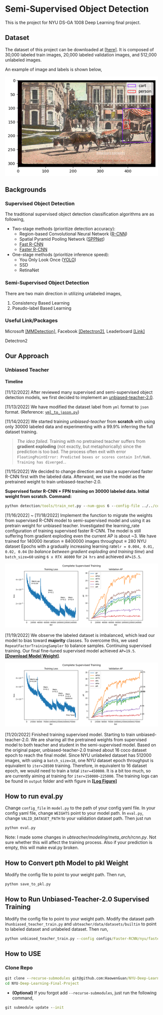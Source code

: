 # Semi-Supervised Object Detection

This is the project for NYU DS-GA 1008 Deep Learning final project.

## Dataset

The dataset of this project can be downloaded at [[here]](https://drive.google.com/drive/u/1/folders/1EZxWpe66r4wclkQnrUmpp51FfK6gjE_d).
It is composed of 30,000 labeled train images, 20,000 labeled validation images, and 512,000 unlabeled images.

An example of image and labels is shown below,

![1](image_references/training_example.png)

## Backgrounds

### Supervised Object Detection

The traditional supervised object detection classification algorithms are as following,
* Two-stage methods (prioritize detection accuracy):
  * Region-based Convolutional Neural Network ([R-CNN](https://bdtechtalks.com/2021/06/21/object-detection-deep-learning/#:~:text=Object%20detection%20networks%20provide%20both,layers%20to%20detect%20visual%20features.))
  * Spatial Pyramid Pooling Network ([SPPNet](https://arxiv.org/abs/1406.4729))
  * [Fast R-CNN](https://arxiv.org/abs/1504.08083)
  * [Faster R-CNN](https://arxiv.org/abs/1506.01497)
* One-stage methods (prioritize inference speed):
  * You Only Look Once ([YOLO](https://arxiv.org/abs/1506.02640))
  * SSD
  * RetinaNet

### Semi-Supervised Object Detection

There are two main direction in utilizing unlabeled images,

1. Consistency Based Learning
2. Pseudo-label Based Learning

### Useful Link/Packages

Microsoft [[MMDetection]](https://github.com/open-mmlab/mmdetection/blob/master/README_zh-CN.md), Facebook [[Detectron2]](https://github.com/facebookresearch/detectron2), Leaderboard [[Link]](https://paperswithcode.com/task/semi-supervised-object-detection)

Detectron2

## Our Approach

### Unbiased Teacher

#### Timeline

[11/12/2022] After reviewed many supervised and semi-supervised object detection models, we first decided to implement an [unbiased-teacher-2.0](https://github.com/facebookresearch/unbiased-teacher-v2).

[11/13/2022] We have modified the dataset label from `yml` format to `json` format. (Reference: [`yml_to_jason.py`](https://github.com/HaowenGuan/NYU-Deep-Learning-Final-Project/blob/main/yml_to_json.py))

[11/14/2022] We started training _unbiased-teacher_ from **scratch** with using only 30000 labeled data and experimenting with a 99.9%  inferring the full dataset training. 

> _The idea failed_. Training with no pretrained teacher suffers from **gradient exploding** (not exactly, but metaphorically) since the prediction is too bad. The process often exit with error `FloatingPointError: Predicted boxes or scores contain Inf/NaN. Training has diverged.`.

[11/15/2022] We decided to change direction and train a supervised faster R-CNN first with the labeled data. Afterward, we use the model as the pretrained weight to train unbiased-teacher-2.0.

**Supervised faster R-CNN + FPN training on 30000 labeled data. Initial weight from scratch. Command:**

```cmd
python detection/tools/train_net.py --num-gpus 6 --config-file ../../configs/supervised-RCNN/faster_rcnn_R_50_FPN_3x.yaml
```

[11/16/2022] ~ [11/18/2022] Implement the function to migrate the weights from supervised R-CNN model to semi-supervised model and using it as pretrain weight for unbiased teacher. Investigated the learning_rate configuration of training supervised faster R-CNN. The model is still suffering from gradient exploding even the current AP is about ~3. We have trained for $140000 \text{ iteration} \equiv 8400000 \text{ images throughput} \equiv 280 \text{ NYU dataset Epochs}$ with a gradually increasing learning rate`lr = 0.004, 0.01, 0.02, 0.04` (_to balance between gradient exploding and training time_) and `batch_size=60` using `6 x RTX A6000` for `24 hrs` and achieved `AP=15.5`.

![super](image_references/Supervised_imbalance.png)

[11/19/2022] We observe the labeled dataset is imbalanced, which lead our model to bias toward **majority** classes. To overcome this, we used `RepeatFactorTrainingSampler` to balance samples. Continuing supervised training. Our final fine-tuned supervised model achieved `AP=19.5`. [**[Download Model Weight]**](https://drive.google.com/drive/folders/1e2BozQQjy5f5JCepU_C-38aI6aUcQ-l8?usp=sharing).

![balanced](image_references/Supervised_balanced.png)

[11/20/2022] Finished training supervised model. Starting to train unbiased-teacher-2.0. We are sharing all the pretrained weights from supervised model to both teacher and student in the semi-supervised model. Based on the original paper, unbiased-teacher-2.0 trained about 16 coco dataset epoch to reach the final model. Since NYU unlabeled dataset has 512000 images, with using a `batch_size=18`, one NYU dataset epoch throughput is equivalent to `iter=28500` training. Therefore, in equivalent to 16 dataset epoch, we would need to train a total `iter=450000`. It is a bit too much, so are currently aiming at training for `iter=150000~225000`. The training logs can be found in `output` folder and with figure in [**[Log Figure]**](https://github.com/HaowenGuan/NYU-Deep-Learning-Final-Project/blob/main/output/training_figure_demo.ipynb)

## How to run eval.py

Change `config_file` in `model.py` to the path of your config yaml file. In your config yaml file, change `WEIGHTS` point to your model path. In `eval.py`, change `VALID_DATASET_PATH` to your validation dataset path. Then just run

```cmd
python eval.py
```

Note: I made some changes in _ubteacher/modeling/meta_arch/rcnn.py_. Not sure whether this will affect the training process. Also if your prediction is empty, this will make eval.py broken.

## How to Convert pth Model to pkl Weight

Modify the config file to point to your weight path. Then run,

```cmd
python save_to_pkl.py
```

## How to Run Unbiased-Teacher-2.0 Supervised Training

Modify the config file to point to your weight path. Modify the dataset path in`unbiased_teacher_train.py` and `ubteacher/data/datasets/builtin` to point to labeled dataset and unlabeled dataset. Then run,

```cmd
python unbiased_teacher_train.py --config configs/Faster-RCNN/nyu/faster_rcnn_R_50_FPN_ut2_sup100_run0.yaml --num-gpus 6
```

## How to USE

### Clone Repo

```cmd
git clone --recurse-submodules git@github.com:HaowenGuan/NYU-Deep-Learning-Final-Project.git
cd NYU-Deep-Learning-Final-Project
```

* **(Optional)** If you forgot add `--recurse-submodules`, just run the following command,

```cmd
git submodule update --init
```














